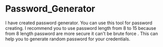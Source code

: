 # Password_Generator
I have created password generator. You can use this tool for password creating. I recommend you to use password length from 8 to 15 because from 8 length password are more secure it can't be brute force . This can help you to generate random password for your credentials. 

